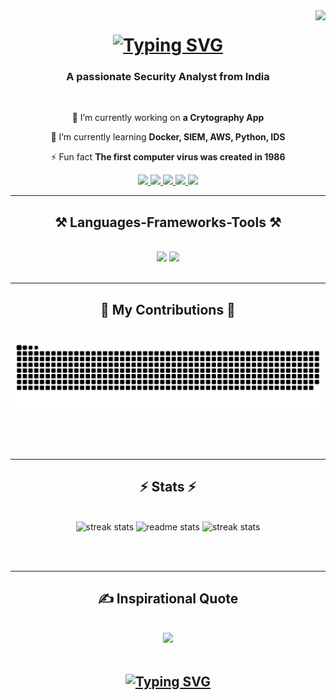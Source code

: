 <img align="right" src="https://visitor-badge.laobi.icu/badge?page_id=roy9495.roy9495" />

<h1 align="center">
    <a href="https://git.io/typing-svg"><img src="https://readme-typing-svg.herokuapp.com?font=Fira+Code&size=75&duration=1500&pause=600&color=0CE82B&background=000000EE&center=true&vCenter=true&multiline=true&width=1920&height=384&lines=Hello+there!;My+name+is+Tathagata+Roy;Welcome+to+my+README" alt="Typing SVG" /></a>
</h1>

<h3 align="center">A passionate Security Analyst from India </h3>

<br/>

<div align="center">
 
 🔭 I’m currently working on **a Crytography App**
 
 🌱 I’m currently learning **Docker, SIEM, AWS, Python, IDS**

⚡ Fun fact **The first computer virus was created in 1986**

 </div>
 
<div align="center"> 
  <a href="mailto:tathagata.129031@gmail.com">
    <img src="https://img.shields.io/badge/Gmail-333333?style=for-the-badge&logo=gmail&logoColor=red" />
  </a>
  <a href="https://www.linkedin.com/in/roy9495/" target="_blank">
    <img src="https://img.shields.io/badge/LinkedIn-0077B5?style=for-the-badge&logo=linkedin&logoColor=white" target="_blank" />
  </a>
  <a href="https://portfolio-roy9495.vercel.app/" target="_blank">
     <img src="https://img.shields.io/badge/Portfolio-FF5722?style=for-the-badge&logo=todoist&logoColor=white" target="_blank" />
  </a>
  <a href="https://threatradar.vercel.app/" target="_blank">
     <img src="https://img.shields.io/badge/Blog-4A90E2?style=for-the-badge&logo=medium&logoColor=white" target="_blank" />
  </a>
  <a href="https://www.redbubble.com/people/royzen9495/shop" target="_blank">
     <img src="https://img.shields.io/badge/Shop-8BC34A?style=for-the-badge&logo=shopify&logoColor=white" target="_blank" />
  </a>
</div>

<hr/>
 
<h2 align="center">⚒️ Languages-Frameworks-Tools ⚒️</h2>
<br/>
<div align="center">
    <img src="https://skillicons.dev/icons?i=react,bootstrap,mui,html,css,vscode,github,figma,tailwind,git" />
    <img src="https://skillicons.dev/icons?i=nodejs,python,javascript,typescript,express,mongodb,nextjs,mysql,docker" /><br>
</div>

<br/>
<hr/>

<div align="center">
  <h2>🐍 My Contributions 🐍</h2>
  <br>
  <picture>
    <source media="(prefers-color-scheme: dark)" srcset="https://raw.githubusercontent.com/roy9495/roy9495/output/github-contribution-grid-snake-dark.svg">
    <source media="(prefers-color-scheme: light)" srcset="https://raw.githubusercontent.com/roy9495/roy9495/output/github-contribution-grid-snake.svg">
    <img alt="snake eating my contributions" src="https://raw.githubusercontent.com/roy9495/roy9495/output/github-contribution-grid-snake.svg" />
  </picture>
  
  <br/><br/><br/>
</div>

<hr/>

<h2 align="center">⚡ Stats ⚡</h2>
<br>
<div align=center>
  <img style="height: 200px;" width=390 src="https://github-readme-stats.vercel.app/api/top-langs/?username=roy9495&hide=HTML&langs_count=8&layout=compact&theme=react&border_radius=10&size_weight=0.5&count_weight=0.5&exclude_repo=github-readme-stats" alt="streak stats"/>
  <img style="height: 200px;" width=390 src="https://github-readme-stats.vercel.app/api?username=roy9495&count_private=true&show_icons=true&theme=react&rank_icon=github&border_radius=10" alt="readme stats" />
  <img style="height: 200px;" width=450 src="https://streak-stats.demolab.com/?user=roy9495&theme=dark" alt="streak stats" />
</div>

<br/><br/>
<hr/>

<h2 align="center">✍️ Inspirational Quote</h2>
<br/>
<div align="center">
    <img src="https://quotes-github-readme.vercel.app/api?type=horizontal&theme=swift&border=true" /><br>
</div>

<br/>

<h2 align="center">
    <a href="https://git.io/typing-svg"><img src="https://readme-typing-svg.herokuapp.com?font=Fira+Code&size=75&duration=1500&pause=600&color=0CE82B&background=000000EE&center=true&vCenter=true&multiline=true&width=1920&height=384&lines=Thanks+For+Visiting+:);" alt="Typing SVG" /></a>
</h2>



<!-- Proudly created with GPRM ( https://gprm.itsvg.in ) -->

<!---
roy9495/roy9495 is a ✨ special ✨ repository because its `README.md` (this file) appears on your GitHub profile.
You can click the Preview link to take a look at your changes.
--->

